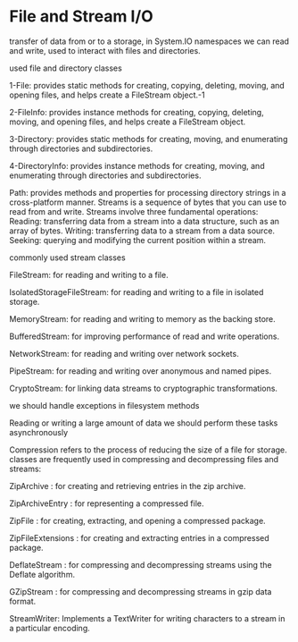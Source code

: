 # File and Stream I/O

transfer of data from or to a storage, in System.IO namespaces we can read and write, used to interact with files and directories.

used file and directory classes

1-File: provides static methods for creating, copying, deleting, moving, and opening files, and helps create a FileStream object.-1

2-FileInfo: provides instance methods for creating, copying, deleting, moving, and opening files, and helps create a FileStream object.

3-Directory: provides static methods for creating, moving, and enumerating through directories and subdirectories.

4-DirectoryInfo: provides instance methods for creating, moving, and enumerating through directories and subdirectories.

Path: provides methods and properties for processing directory strings in a cross-platform manner.
Streams is a sequence of bytes that you can use to read from and write.
Streams involve three fundamental operations:
Reading: transferring data from a stream into a data structure, such as an array of bytes.
Writing: transferring data to a stream from a data source.
Seeking: querying and modifying the current position within a stream.

commonly used stream classes

FileStream: for reading and writing to a file.

IsolatedStorageFileStream: for reading and writing to a file in isolated storage.

MemoryStream: for reading and writing to memory as the backing store.

BufferedStream: for improving performance of read and write operations.

NetworkStream: for reading and writing over network sockets.

PipeStream: for reading and writing over anonymous and named pipes.

CryptoStream: for linking data streams to cryptographic transformations.

we should handle exceptions in filesystem methods

Reading or writing a large amount of data we should perform these tasks asynchronously 

Compression refers to the process of reducing the size of a file for storage.
classes are frequently used in compressing and decompressing files and streams:

ZipArchive : for creating and retrieving entries in the zip archive.

ZipArchiveEntry : for representing a compressed file.

ZipFile : for creating, extracting, and opening a compressed package.

ZipFileExtensions : for creating and extracting entries in a compressed package.

DeflateStream : for compressing and decompressing streams using the Deflate algorithm.

GZipStream : for compressing and decompressing streams in gzip data format.

StreamWriter: Implements a TextWriter for writing characters to a stream in a particular encoding.

 
